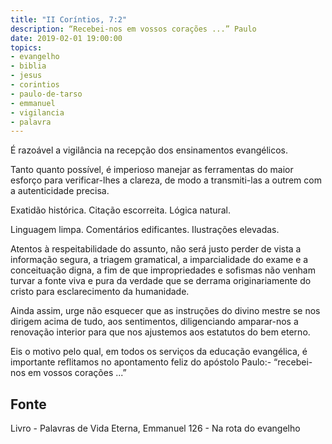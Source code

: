 ```yaml
---
title: "II Coríntios, 7:2"
description: “Recebei-nos em vossos corações ...” Paulo
date: 2019-02-01 19:00:00
topics: 
- evangelho
- biblia
- jesus
- corintios
- paulo-de-tarso
- emmanuel
- vigilancia
- palavra
---
```


É razoável a vigilância na recepção dos ensinamentos evangélicos.

Tanto quanto possível, é imperioso manejar as ferramentas do maior esforço para
verificar-lhes a clareza, de modo a transmiti-las a outrem com a autenticidade precisa.

Exatidão histórica. Citação escorreita. Lógica natural.

Linguagem limpa. Comentários edificantes. Ilustrações elevadas.

Atentos à respeitabilidade do assunto, não será justo perder de vista a informação segura,
a triagem gramatical, a imparcialidade do exame e a conceituação digna, a fim de que
impropriedades e sofismas não venham turvar a fonte viva e pura da verdade que se
derrama originariamente do cristo para esclarecimento da humanidade.

Ainda assim, urge não esquecer que as instruções do divino mestre se nos dirigem acima
de tudo, aos sentimentos, diligenciando amparar-nos a renovação interior para que nos
ajustemos aos estatutos do bem eterno.

Eis o motivo pelo qual, em todos os serviços da educação evangélica, é importante
reflitamos no apontamento feliz do apóstolo Paulo:- “recebei-nos em vossos corações ...”



## Fonte
Livro - Palavras de Vida Eterna, Emmanuel
126 - Na rota do evangelho
